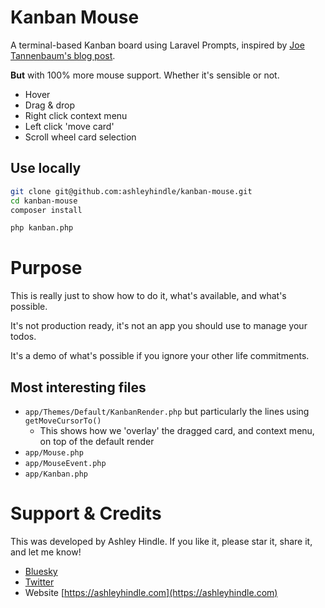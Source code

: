 # Kanban Mouse

A terminal-based Kanban board using Laravel Prompts, inspired by [Joe Tannenbaum's blog post](https://blog.joe.codes/hacking-laravel-prompts-for-fun-and-profit).

**But** with 100% more mouse support. Whether it's sensible or not.

- Hover
- Drag & drop
- Right click context menu
- Left click 'move card'
- Scroll wheel card selection

## Use locally

```bash
git clone git@github.com:ashleyhindle/kanban-mouse.git
cd kanban-mouse
composer install

php kanban.php
```

# Purpose
This is really just to show how to do it, what's available, and what's possible.

It's not production ready, it's not an app you should use to manage your todos.

It's a demo of what's possible if you ignore your other life commitments.

## Most interesting files
- `app/Themes/Default/KanbanRender.php` but particularly the lines using `getMoveCursorTo()`
    - This shows how we 'overlay' the dragged card, and context menu, on top of the default render
- `app/Mouse.php`
- `app/MouseEvent.php`
- `app/Kanban.php`

# Support & Credits

This was developed by Ashley Hindle. If you like it, please star it, share it, and let me know!

- [Bluesky](https://bsky.app/profile/ashleyhindle.com)
- [Twitter](https://twitter.com/ashleyhindle)
- Website [https://ashleyhindle.com](https://ashleyhindle.com)

